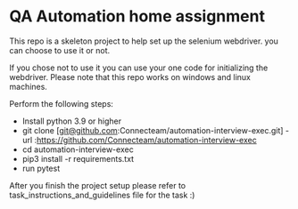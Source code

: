 # QA Automation home assignment

This repo is a skeleton project to help set up the selenium webdriver. you can choose to use it or not.

If you chose not to use it you can use your one code for initializing the webdriver.
Please note that this repo works on windows and linux machines.

Perform the following steps:
- Install python 3.9 or higher
- git clone [git@github.com:Connecteam/automation-interview-exec.git] - url :https://github.com/Connecteam/automation-interview-exec
- cd automation-interview-exec
- pip3 install -r requirements.txt
- run pytest

After you finish the project setup please refer to task_instructions_and_guidelines file for the task :)